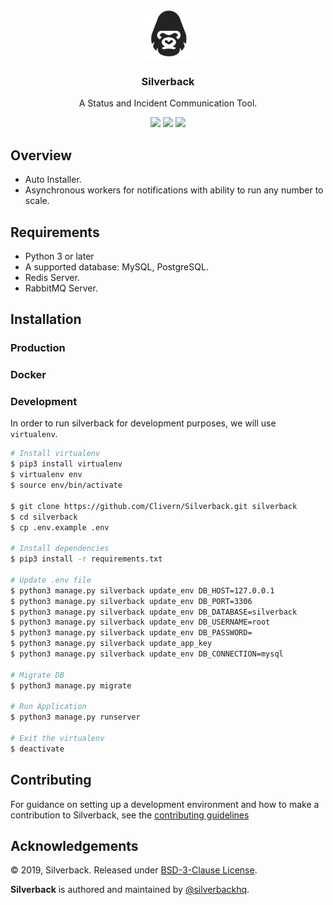 <p align="center">
    <img alt="Silverback Logo" src="https://raw.githubusercontent.com/Clivern/Silverback/master/static/assets/images/logo.png" height="80" />
    <h3 align="center">Silverback</h3>
    <p align="center">A Status and Incident Communication Tool.</p>
    <p align="center">
        <img src="https://travis-ci.org/Clivern/Silverback.svg?branch=master">
        <img src="https://img.shields.io/github/license/Clivern/Silverback.svg">
        <img src="https://img.shields.io/badge/Version-Under%20Development-red.svg">
    </p>
</p>

## Overview

- Auto Installer.
- Asynchronous workers for notifications with ability to run any number to scale.


## Requirements

- Python 3 or later
- A supported database: MySQL, PostgreSQL.
- Redis Server.
- RabbitMQ Server.


## Installation

### Production

### Docker

### Development

In order to run silverback for development purposes, we will use `virtualenv`.

```bash
# Install virtualenv
$ pip3 install virtualenv
$ virtualenv env
$ source env/bin/activate

$ git clone https://github.com/Clivern/Silverback.git silverback
$ cd silverback
$ cp .env.example .env

# Install dependencies
$ pip3 install -r requirements.txt

# Update .env file
$ python3 manage.py silverback update_env DB_HOST=127.0.0.1
$ python3 manage.py silverback update_env DB_PORT=3306
$ python3 manage.py silverback update_env DB_DATABASE=silverback
$ python3 manage.py silverback update_env DB_USERNAME=root
$ python3 manage.py silverback update_env DB_PASSWORD=
$ python3 manage.py silverback update_app_key
$ python3 manage.py silverback update_env DB_CONNECTION=mysql

# Migrate DB
$ python3 manage.py migrate

# Run Application
$ python3 manage.py runserver

# Exit the virtualenv
$ deactivate
```


## Contributing

For guidance on setting up a development environment and how to make a contribution to Silverback, see the [contributing guidelines](CONTRIBUTING.md)


## Acknowledgements

© 2019, Silverback. Released under [BSD-3-Clause License](https://opensource.org/licenses/BSD-3-Clause).

**Silverback** is authored and maintained by [@silverbackhq](https://github.com/silverbackhq).
